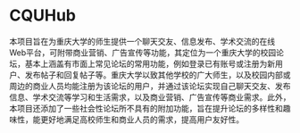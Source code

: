 # CQUHub

本项目旨在为重庆大学的师生提供一个聊天交友、信息发布、学术交流的在线Web平台，可附带商业营销、广告宣传等功能，其定位为一个重庆大学的校园论坛，基本上涵盖有市面上常见论坛的常用功能，例如登录已有账号或注册为新用户、发布帖子和回复帖子等。重庆大学以致其他学校的广大师生，以及校园内部或周边的商业人员均能注册为该论坛的用户，并通过该论坛实现自己聊天交友、发布信息、学术交流等学习和生活需求，以及商业营销、广告宣传等商业需求。此外，本项目还添加了一些社会性论坛所不具有的附加功能，旨在提升论坛的多样性和趣味性，能更好地满足高校师生和商业人员的需求，提高用户友好性。

